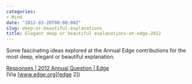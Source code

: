 ```yaml
---
categories:
- Mind
date: "2012-03-20T00:00:00Z"
slug: deep-or-beautiful-explanations
title: Elegant deep or beautiful explanations-at-edge-2012
---
```

Some fascinating ideas explored at the Annual Edge contributions for the most deep, elegant or beautiful explanation.
  
[Responses | 2012 Annual Question | Edge][edge]  
(Via [www.edge.org][edge 2])

[edge]: http://www.edge.org/responses/what-is-your-favorite-deep-elegant-or-beautiful-explanation
[edge 2]: http://www.edge.org/
